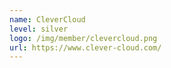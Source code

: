 ```yaml
---
name: CleverCloud
level: silver
logo: /img/member/clevercloud.png
url: https://www.clever-cloud.com/
---
```

